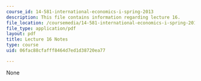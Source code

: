 ```yaml
---
course_id: 14-581-international-economics-i-spring-2013
description: This file contains information regarding lecture 16.
file_location: /coursemedia/14-581-international-economics-i-spring-2013/06fac88cfafff8464d7ed1d38720ea77_MIT14_581S13_classnotes16.pdf
file_type: application/pdf
layout: pdf
title: Lecture 16 Notes
type: course
uid: 06fac88cfafff8464d7ed1d38720ea77

---
```

None